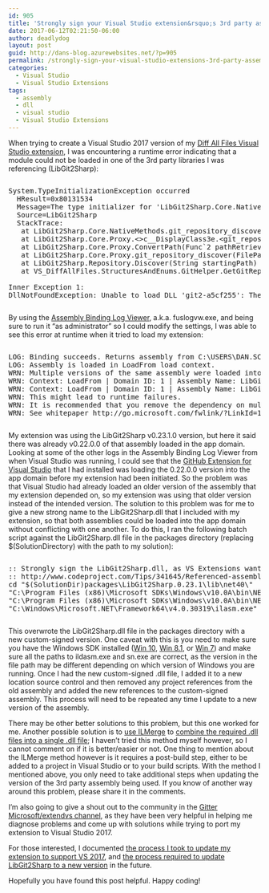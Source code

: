 ```yaml
---
id: 905
title: 'Strongly sign your Visual Studio extension&rsquo;s 3rd party assemblies to avoid assembly-loading errors at runtime'
date: 2017-06-12T02:21:50-06:00
author: deadlydog
layout: post
guid: http://dans-blog.azurewebsites.net/?p=905
permalink: /strongly-sign-your-visual-studio-extensions-3rd-party-assemblies-to-avoid-assembly-loading-errors-at-runtime/
categories:
  - Visual Studio
  - Visual Studio Extensions
tags:
  - assembly
  - dll
  - visual studio
  - Visual Studio Extensions
---
```

When trying to create a Visual Studio 2017 version of my [Diff All Files Visual Studio extension](https://github.com/deadlydog/VS.DiffAllFiles), I was encountering a runtime error indicating that a module could not be loaded in one of the 3rd party libraries I was referencing (LibGit2Sharp):

<div id="scid:C89E2BDB-ADD3-4f7a-9810-1B7EACF446C1:95d134a5-b96f-4319-ba98-1b1ec52a6c6f" class="wlWriterEditableSmartContent" style="margin: 0px; padding: 0px; float: none; display: inline;">
  <pre style=white-space:normal> 
  
  <pre class="brush: plain; title: ; notranslate" title="">
System.TypeInitializationException occurred
  HResult=0x80131534
  Message=The type initializer for 'LibGit2Sharp.Core.NativeMethods' threw an exception.
  Source=LibGit2Sharp
  StackTrace:
   at LibGit2Sharp.Core.NativeMethods.git_repository_discover(GitBuf buf, FilePath start_path, Boolean across_fs, FilePath ceiling_dirs)
   at LibGit2Sharp.Core.Proxy.&lt;&gt;c__DisplayClass3e.&lt;git_repository_discover&gt;b__3d(GitBuf buf)
   at LibGit2Sharp.Core.Proxy.ConvertPath(Func`2 pathRetriever)
   at LibGit2Sharp.Core.Proxy.git_repository_discover(FilePath start_path)
   at LibGit2Sharp.Repository.Discover(String startingPath)
   at VS_DiffAllFiles.StructuresAndEnums.GitHelper.GetGitRepositoryPath(String path) in D:\dev\Git\VS.DiffAllFiles\VS.DiffAllFiles\GitHelper.cs:line 39

Inner Exception 1:
DllNotFoundException: Unable to load DLL 'git2-a5cf255': The specified module could not be found. (Exception from HRESULT: 0x8007007E)
</pre>
</div>

By using the [Assembly Binding Log Viewer](https://docs.microsoft.com/en-us/dotnet/framework/tools/fuslogvw-exe-assembly-binding-log-viewer), a.k.a. fuslogvw.exe, and being sure to run it “as administrator” so I could modify the settings, I was able to see this error at runtime when it tried to load my extension:

<div id="scid:C89E2BDB-ADD3-4f7a-9810-1B7EACF446C1:a60d995f-cfe8-4fca-b98b-bcc7fe5ed61d" class="wlWriterEditableSmartContent" style="margin: 0px; padding: 0px; float: none; display: inline;">
  <pre style=white-space:normal> 
  
  <pre class="brush: plain; title: ; notranslate" title="">
LOG: Binding succeeds. Returns assembly from C:\USERS\DAN.SCHROEDER\APPDATA\LOCAL\MICROSOFT\VISUALSTUDIO\15.0_B920D444EXP\EXTENSIONS\DANSKINGDOM\DIFF ALL FILES FOR VS2017\1.0\LibGit2Sharp.dll.
LOG: Assembly is loaded in LoadFrom load context.
WRN: Multiple versions of the same assembly were loaded into one context of an application domain:
WRN: Context: LoadFrom | Domain ID: 1 | Assembly Name: LibGit2Sharp, Version=0.23.1.0, Culture=neutral, PublicKeyToken=7cbde695407f0333
WRN: Context: LoadFrom | Domain ID: 1 | Assembly Name: LibGit2Sharp, Version=0.22.0.0, Culture=neutral, PublicKeyToken=7cbde695407f0333
WRN: This might lead to runtime failures.
WRN: It is recommended that you remove the dependency on multiple versions, and change the app.config file to point to the required version of the assembly only.
WRN: See whitepaper http://go.microsoft.com/fwlink/?LinkId=109270 for more information.
</pre>
</div>

My extension was using the LibGit2Sharp v0.23.1.0 version, but here it said there was already v0.22.0.0 of that assembly loaded in the app domain. Looking at some of the other logs in the Assembly Binding Log Viewer from when Visual Studio was running, I could see that the [GitHub Extension for Visual Studio](https://visualstudio.github.com/) that I had installed was loading the 0.22.0.0 version into the app domain before my extension had been initiated. So the problem was that Visual Studio had already loaded an older version of the assembly that my extension depended on, so my extension was using that older version instead of the intended version. The solution to this problem was for me to give a new strong name to the LibGit2Sharp.dll that I included with my extension, so that both assemblies could be loaded into the app domain without conflicting with one another. To do this, I ran the following batch script against the LibGit2Sharp.dll file in the packages directory (replacing $(SolutionDirectory) with the path to my solution):

<div id="scid:C89E2BDB-ADD3-4f7a-9810-1B7EACF446C1:1c8c6a79-4b38-48c6-a55a-5d3a7c05df13" class="wlWriterEditableSmartContent" style="margin: 0px; padding: 0px; float: none; display: inline;">
  <pre style=white-space:normal> 
  
  <pre class="brush: bash; pad-line-numbers: true; title: ; notranslate" title="">
:: Strongly sign the LibGit2Sharp.dll, as VS Extensions want strongly signed assemblies and we want to avoid runtime version conflicts.
:: http://www.codeproject.com/Tips/341645/Referenced-assembly-does-not-have-a-strong-name
cd "$(SolutionDir)packages\LibGit2Sharp.0.23.1\lib\net40\"
"C:\Program Files (x86)\Microsoft SDKs\Windows\v10.0A\bin\NETFX 4.6.2 Tools\ildasm.exe" /all /out=LibGit2Sharp.il LibGit2Sharp.dll
"C:\Program Files (x86)\Microsoft SDKs\Windows\v10.0A\bin\NETFX 4.6.2 Tools\sn.exe" -k MyLibGit2SharpKey.snk
"C:\Windows\Microsoft.NET\Framework64\v4.0.30319\ilasm.exe" /dll /key=MyLibGit2SharpKey.snk LibGit2Sharp.il
</pre>
</div>

This overwrote the LibGit2Sharp.dll file in the packages directory with a new custom-signed version. One caveat with this is you need to make sure you have the Windows SDK installed ([Win 10](https://developer.microsoft.com/en-us/windows/downloads/windows-10-sdk), [Win 8.1](https://developer.microsoft.com/en-us/windows/downloads/windows-8-1-sdk), or [Win 7](https://www.microsoft.com/en-ca/download/details.aspx?id=8279)) and make sure all the paths to ildasm.exe and sn.exe are correct, as the version in the file path may be different depending on which version of Windows you are running. Once I had the new custom-signed .dll file, I added it to a new location source control and then removed any project references from the old assembly and added the new references to the custom-signed assembly. This process will need to be repeated any time I update to a new version of the assembly.

There may be other better solutions to this problem, but this one worked for me. Another possible solution is to [use ILMerge](https://www.codeproject.com/Articles/9364/Merging-NET-assemblies-using-ILMerge) to [combine the required .dll files into a single .dll file](https://stackoverflow.com/questions/9376/ilmerge-best-practices); I haven’t tried this method myself however, so I cannot comment on if it is better/easier or not. One thing to mention about the ILMerge method however is it requires a post-build step, either to be added to a project in Visual Studio or to your build scripts. With the method I mentioned above, you only need to take additional steps when updating the version of the 3rd party assembly being used. If you know of another way around this problem, please share it in the comments.

I’m also going to give a shout out to the community in the [Gitter Microsoft/extendvs channel](https://gitter.im/Microsoft/extendvs), as they have been very helpful in helping me diagnose problems and come up with solutions while trying to port my extension to Visual Studio 2017.

For those interested, I documented [the process I took to update my extension to support VS 2017](https://github.com/deadlydog/VS.DiffAllFiles/blob/master/docs/internal/SupportingNewVisualStudioVersions.md), and [the process required to update LibGit2Sharp to a new version](https://github.com/deadlydog/VS.DiffAllFiles/blob/master/VS.DiffAllFiles/_LibGit2Sharp/ProcessForUpdatingLibGit2Sharp.txt) in the future.

Hopefully you have found this post helpful. Happy coding!